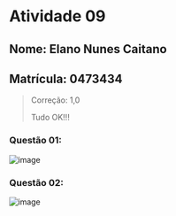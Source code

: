 # Atividade 09
## Nome: Elano Nunes Caitano
## Matrícula: 0473434

> Correção: 1,0
> 
> Tudo OK!!!

### Questão 01:

 ![image](https://drive.google.com/uc?export=view&id=1I0efDmho_Aq-sJvG2zcp6Gt2_iRaM1oq)
 
 ### Questão 02:  
  ![image](https://drive.google.com/uc?export=view&id=1Xuqkal3ay_hN3aPCXvt_ONZhL3RqnFot)
  
